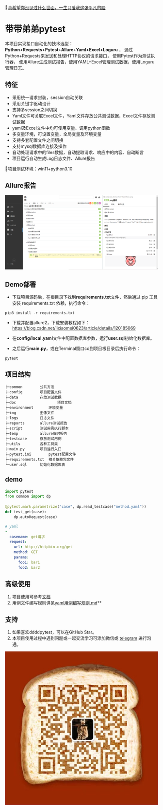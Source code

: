 :link:[真希望你没见过什么世面，一生只爱我这张平凡的脸](https://music.163.com/#/song?id=1963720173)
# 带带弟弟pytest

本项目实现接口自动化的技术选型：**Python+Requests+Pytest+Allure+Yaml+Excel+Loguru** ，
通过Python+Requests来发送和处理HTTP协议的请求接口， 使用Pytest作为测试执行器，
使用Allure生成测试报告，使用YAML+Excel管理测试数据，使用Loguru管理日志。

## 特征
- 采用统一请求封装，session自动关联
- 采用关键字驱动设计
- 支持多session之间切换
- Yaml文件可关联Excel文件，Yaml文件存放公共测试数据，Excel文件存放测试数据
- yaml及Excel文件中均可使用变量、调用python函数
- 多变量环境，可设置变量，全局变量及环境变量
- 支持多套配置文件之间切换
- 支持mysql数据库连接及操作
- 自动处理请求中的files数据，自动提取请求、响应中的内容、自动断言
- 项目运行自动生成Log日志文件、Allure报告

:loudspeaker:项目测试环境：win11+python3.10

## Allure报告

![allure](img/allure.png)

## Demo部署

- 下载项目源码后，在根目录下找到**requirements.txt**文件，然后通过 pip 工具安装 requirements.txt 依赖，执行命令：

```shell
pip3 install -r requirements.txt
```
- 下载并配置allure2，下载安装教程如下：https://blog.csdn.net/lixiaomei0623/article/details/120185069

- 在**config/local.yaml**文件中配置数据库参数，运行**user.sql**初始化数据库。

- 之后运行**main.py**，或在Terminal窗口cd到项目根目录后执行命令：

```shell
pytest
```

## 项目结构

```text
├─common		公共方法
├─config		项目配置文件
├─data			存放测试数据
├─doc                   项目文档
├─environment		环境变量
├─img			图像文件
├─logs			日志文件
├─reports		allure测试报告	
├─script		测试用例执行脚本
├─temp			allure临时报告
├─testcase		存放测试用例
├─utils			各种工具类
├─main.py		项目运行入口	
├─pytest.ini		pytest配置文件
├─requirements.txt	相关依赖包文件
└─user.sql		初始化数据库表	
```

## **demo**

```python
import pytest
from common import dp

@pytest.mark.parametrize("case", dp.read_testcase("method.yaml"))
def test_get(case):
	dp.autoRequest(case)
```

```yaml
# yaml
-
  casename: get请求
  request:
    url: http://httpbin.org/get
    method: GET
    params:
      foo1: bar1
      foo2: bar2
```

## 高级使用

1. 项目使用可参考[文档](doc/项目使用.md)
2. 用例文件编写规则详见[yaml用例编写规则.md](doc/yaml用例编写规则.md)**

## 支持

1. 如果喜欢ddddpytest，可以在GitHub Star。
2. 本项目使用过程中遇到问题或一起交流学习可添加微信或
[telegram](https://t.me/qingtest) 进行沟通。

![vx](img/vx.jpg)